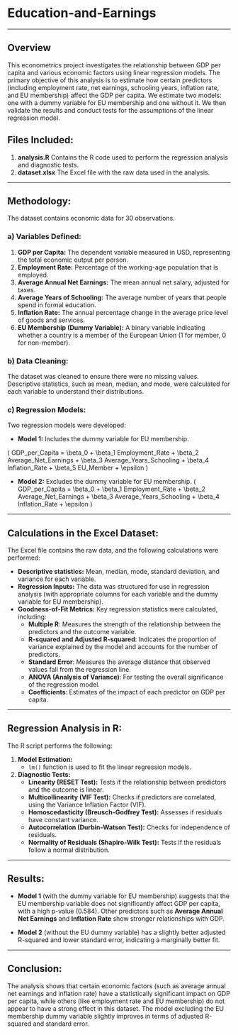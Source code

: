 # Education-and-Earnings

---

## Overview
This econometrics project investigates the relationship between GDP per capita and various economic factors using linear regression models. The primary objective of this analysis is to estimate how certain predictors (including employment rate, net earnings, schooling years, inflation rate, and EU membership) affect the GDP per capita. We estimate two models: one with a dummy variable for EU membership and one without it. We then validate the results and conduct tests for the assumptions of the linear regression model.

## Files Included:
1. **analysis.R** Contains the R code used to perform the regression analysis and diagnostic tests.
2. **dataset.xlsx** The Excel file with the raw data used in the analysis.

---

## Methodology:
The dataset contains economic data for 30 observations.

### a) Variables Defined:
1. **GDP per Capita:** The dependent variable measured in USD, representing the total economic output per person.
2. **Employment Rate:** Percentage of the working-age population that is employed.
3. **Average Annual Net Earnings:** The mean annual net salary, adjusted for taxes.
4. **Average Years of Schooling:** The average number of years that people spend in formal education.
5. **Inflation Rate:** The annual percentage change in the average price level of goods and services.
6. **EU Membership (Dummy Variable):** A binary variable indicating whether a country is a member of the European Union (1 for member, 0 for non-member).

### b) Data Cleaning:
The dataset was cleaned to ensure there were no missing values. Descriptive statistics, such as mean, median, and mode, were calculated for each variable to understand their distributions.

### c) Regression Models:
Two regression models were developed:
- **Model 1:** Includes the dummy variable for EU membership.

 \( GDP\_per\_Capita = \beta_0 + \beta_1 Employment\_Rate + \beta_2 Average\_Net\_Earnings + \beta_3 Average\_Years\_Schooling + \beta_4 Inflation\_Rate + \beta_5 EU\_Member + \epsilon \)

- **Model 2:** Excludes the dummy variable for EU membership.
\( GDP\_per\_Capita = \beta_0 + \beta_1 Employment\_Rate + \beta_2 Average\_Net\_Earnings + \beta_3 Average\_Years\_Schooling + \beta_4 Inflation\_Rate + \epsilon \)
   
---

## Calculations in the Excel Dataset:
The Excel file contains the raw data, and the following calculations were performed:
- **Descriptive statistics:** Mean, median, mode, standard deviation, and variance for each variable.
- **Regression Inputs:** The data was structured for use in regression analysis (with appropriate columns for each variable and the dummy variable for EU membership).
- **Goodness-of-Fit Metrics:** Key regression statistics were calculated, including:
  - **Multiple R**: Measures the strength of the relationship between the predictors and the outcome variable.
  - **R-squared and Adjusted R-squared**: Indicates the proportion of variance explained by the model and accounts for the number of predictors.
  - **Standard Error**: Measures the average distance that observed values fall from the regression line.
  - **ANOVA (Analysis of Variance)**: For testing the overall significance of the regression model.
  - **Coefficients**: Estimates of the impact of each predictor on GDP per capita.

---

## Regression Analysis in R:
The R script performs the following:
1. **Model Estimation:**
   - `lm()` function is used to fit the linear regression models.
2. **Diagnostic Tests:**
   - **Linearity (RESET Test):** Tests if the relationship between predictors and the outcome is linear.
   - **Multicollinearity (VIF Test):** Checks if predictors are correlated, using the Variance Inflation Factor (VIF).
   - **Homoscedasticity (Breusch-Godfrey Test):** Assesses if residuals have constant variance.
   - **Autocorrelation (Durbin-Watson Test):** Checks for independence of residuals.
   - **Normality of Residuals (Shapiro-Wilk Test):** Tests if the residuals follow a normal distribution.

---

## Results:
- **Model 1** (with the dummy variable for EU membership) suggests that the EU membership variable does not significantly affect GDP per capita, with a high p-value (0.584). Other predictors such as **Average Annual Net Earnings** and **Inflation Rate** show stronger relationships with GDP.
  
- **Model 2** (without the EU dummy variable) has a slightly better adjusted R-squared and lower standard error, indicating a marginally better fit.
  
---

## Conclusion:
The analysis shows that certain economic factors (such as average annual net earnings and inflation rate) have a statistically significant impact on GDP per capita, while others (like employment rate and EU membership) do not appear to have a strong effect in this dataset. The model excluding the EU membership dummy variable slightly improves in terms of adjusted R-squared and standard error.

